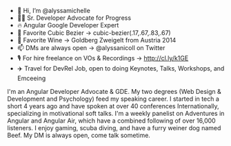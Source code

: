 - 💜 Hi, I’m @alyssamichelle
- 🏋️‍♀️ Sr. Developer Advocate for Progress
- 🔥 Angular Google Developer Expert
- 🧮 Favorite Cubic Bezier -> cubic-bezier(.17,.67,.83,.67)
- 🍷 Favorite Wine -> Goldberg Zweigelt from Austria 2014
- 📫 DMs are always open -> @alyssanicoll on Twitter
- 🎙️ For hire freelance on VOs & Recordings -> http://cl.ly/k1GE
- ✈️ Travel for DevRel Job, open to doing Keynotes, Talks, Workshops, and Emceeing


I'm an Angular Developer Advocate & GDE. My two degrees (Web Design & Development and Psychology) feed my speaking career. I started in tech a short 4 years ago and have spoken at over 40 conferences Internationally, specializing in motivational soft talks. I'm a weekly panelist on Adventures in Angular and Angular Air, which have a combined following of over 16,000 listeners. I enjoy gaming, scuba diving, and have a furry weiner dog named Beef. My DM is always open, come talk sometime.
